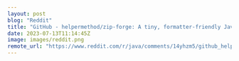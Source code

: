 ```yaml
---
layout: post
blog: "Reddit"
title: "GitHub - helpermethod/zip-forge: A tiny, formatter-friendly Java DSL for creating ZIP files."
date: 2023-07-13T11:14:45Z
image: images/reddit.png
remote_url: "https://www.reddit.com/r/java/comments/14yhzm5/github_helpermethodzipforge_a_tiny/"
---
```

